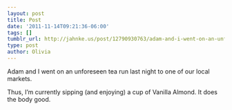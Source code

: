 ```yaml
---
layout: post
title: Post
date: '2011-11-14T09:21:36-06:00'
tags: []
tumblr_url: http://jahnke.us/post/12790930763/adam-and-i-went-on-an-unforeseen-tea-run-last
type: post
author: Olivia
---
```


Adam and I went on an unforeseen tea run last night to one of our local markets. 

Thus, I’m currently sipping (and enjoying) a cup of Vanilla Almond. It does the body good. 
